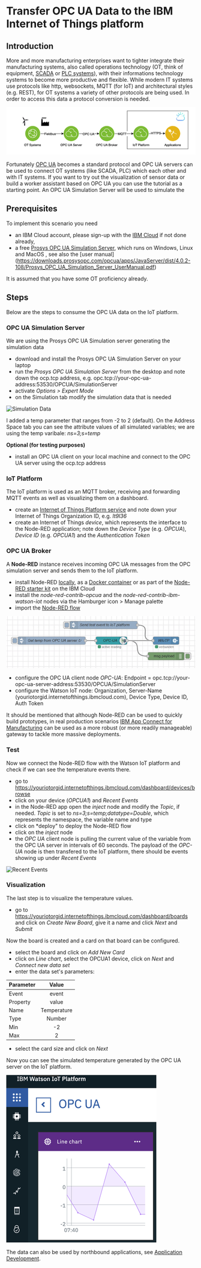 # Transfer OPC UA Data to the IBM Internet of Things platform
## Introduction
More and more manufacturing enterprises want to tighter integrate their manufacturing systems, also called operations technology (OT, think of equipment, [SCADA](https://en.wikipedia.org/wiki/SCADA) or [PLC systems](https://en.wikipedia.org/wiki/Programmable_logic_controller)), with their informations technology systems to become more productive and flexible. While modern IT systems use protocols like http, websockets, MQTT (for IoT) and architectural styles (e.g. REST), for OT systems a variety of other protocols are being used. In order to access this data a protocol conversion is needed. 

![Data flow](OpcuaToIotp2.jpg)

Fortunately [OPC UA](https://en.wikipedia.org/wiki/OPC_Unified_Architecture) becomes a standard protocol and OPC UA servers can be used to connect OT systems (like SCADA, PLC) which each other and with IT systems. If you want to try out the visualization of sensor data or build a worker assistant based on OPC UA you can use the tutorial as a starting point. An OPC UA Simulation Server will be used to simulate the 

## Prerequisites
To implement this scenario you need 
- an IBM Cloud account, please sign-up with the [IBM Cloud](https://cloud.ibm.com/registration) if not done already,
- a free [Prosys OPC UA Simulation Server](https://www.prosysopc.com/products/opc-ua-simulation-server/), which runs on Windows, Linux and MacOS , see also the [user manual] (https://downloads.prosysopc.com/opcua/apps/JavaServer/dist/4.0.2-108/Prosys_OPC_UA_Simulation_Server_UserManual.pdf)

It is assumed that you have some OT proficiency already.

## Steps
Below are the steps to consume the OPC UA data on the IoT platform. 

### OPC UA Simulation Server 
We are using the Prosys OPC UA Simulation server generating the simulation data
* download and install the Prosys OPC UA Simulation Server on your laptop
* run the *Prosys OPC UA Simulation Server* from the desktop and note down the ocp.tcp address, e.g. opc.tcp://your-opc-ua-address:53530/OPCUA/SimulationServer
* activate *Options > Expert Mode*
* on the Simulation tab modify the simulation data that is needed

![Simulation Data](./prosys.jpg)

I added a temp parameter that ranges from -2 to 2 (default). On the Address Space tab you can see the attribute values of all simulated variables; we are using the temp varibale:  *ns=3;s=temp* 

**Optional (for testing purposes)** 
* install an OPC UA client on your local machine and connect to the OPC UA server using the ocp.tcp address

### IoT Platform
The IoT platform is used as an MQTT broker, receiving and forwarding MQTT events as well as visualizing them on a dashboard. 
* create an [Internet of Things Platform service](https://cloud.ibm.com/catalog/services/internet-of-things-platform) and note down your Internet of Things Organization ID, e.g. *lt9l36*
* create an Internet of Things *device*, which represents the interface to the Node-RED application; note down the *Device Type* (e.g. *OPCUA*), *Device ID* (e.g. *OPCUA1*) and the *Authentication Token*

### OPC UA Broker
A **Node-RED** instance receives incoming OPC UA messages from the OPC simulation server and sends them to the IoT platform. 

* install Node-RED [locally](https://nodered.org/docs/getting-started/local), as a [Docker container](https://nodered.org/docs/getting-started/docker) or as part of the [Node-RED starter kit](https://cloud.ibm.com/developer/appservice/starter-kits/59c9d5bd-4d31-3611-897a-f94eea80dc9f/nodered) on the IBM Cloud
* install the *node-red-contrib-opcua* and the *node-red-contrib-ibm-watson-iot* nodes via the Hamburger icon > Manage palette
* import the [Node-RED flow](./node-red-flow) 

![Node-RED Flow](noderedflow.jpg)
* configure the OPC UA client node *OPC-UA*: Endpoint = opc.tcp://your-opc-ua-server-address:53530/OPCUA/SimulationServer
* configure the Watson IoT node: Organization, Server-Name (youriotorgid.internetofthings.ibmcloud.com), Device Type, Device ID, Auth Token 

It should be mentioned that although Node-RED can be used to quickly build prototypes, in real production scenarios [IBM App Connect for Manufacturing](https://developer.ibm.com/integration/blog/2019/06/21/ibm-app-connect-for-manufacturing-2-0-is-now-available) can be used as a more robust (or more readily manageable) gateway to tackle more massive deployments.

### Test
Now we connect the Node-RED flow with the Watson IoT platform and check if we can see the temperature events there.
* go to https://youriotorgid.internetofthings.ibmcloud.com/dashboard/devices/browse
* click on your device (*OPCUA1*) and *Recent Events*
* in the Node-RED app open the *inject* node and modify the *Topic*, if needed. *Topic* is set to *ns=3;s=temp;datatype=Double*, which represents the namespace, the variable name and type
* click on *deploy" to deploy the Node-RED flow
* click on the *inject* node
* the *OPC UA* client node is pulling the current value of the variable from the OPC UA server in intervals of 60 seconds.  The payload of the *OPC-UA* node is then transfered to the IoT platform, there should be events showing up under *Recent Events*

![Recent Events](recentevents.jpg)

### Visualization
The last step is to visualize the temperature values.
* go to https://youriotorgid.internetofthings.ibmcloud.com/dashboard/boards and click on *Create New Board*, give it a name and click *Next* and *Submit*

Now the board is created and a card on that board can be configured.
* select the board and click on *Add New Card* 
* click on *Line chart*, select the OPCUA1 device, click on *Next* and *Connect new data set*
* enter the data set's parameters:

| Parameter     | Value       | 
| ------------- |:-----------:| 
| Event         | event       | 
| Property      | value       | 
| Name          | Temperature | 
| Type          | Number      | 
| Min           | -2          | 
| Max           | 2           | 
 
* select the card size and click on *Next*

Now you can see the simulated temperature generated by the OPC UA server on the IoT platform.

![Card](card.jpg)

The data can also be used by northbound applications, see [Application Development](https://www.ibm.com/support/knowledgecenter/SSQP8H/iot/platform/applications/app_dev_index.html).

